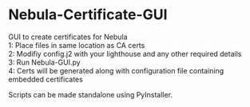 # Nebula-Certificate-GUI
GUI to create certificates for Nebula <br/>
1: Place files in same location as CA certs <br/>
2: Modifiy config.j2 with your lighthouse and any other required details <br/>
3: Run Nebula-GUI.py <br/>
4: Certs will be generated along with configuration file containing embedded certificates <br/>

Scripts can be made standalone using PyInstaller.  <br/>

